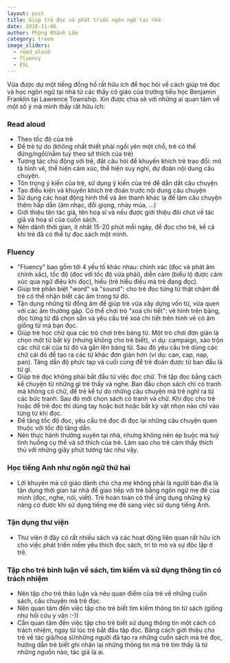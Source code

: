 ```yaml
---
layout: post
title: Giúp trẻ đọc và phát triển ngôn ngữ tại nhà
date: 2018-11-06
author: Phùng Khánh Lâm
category: treem
image_sliders:
  - read_aloud
  - fluency
  - ESL
---
```


Vừa được dự một tiếng đồng hồ rất hữu ích để học hỏi về cách giúp trẻ đọc và học ngôn ngữ tại nhà từ các thầy cô giáo của trường tiểu học Benjamin Franklin tại Lawrence Township. Xin được chia sẻ với những ai quan tâm về một số ý mà mình thấy rất hữu ích:

### Read aloud

* Theo tốc độ của trẻ
* Để trẻ tự do (không nhất thiết phải ngồi yên một chỗ, trẻ có thể đứng/ngồi/nằm tuỳ theo sở thích của trẻ)
* Tương tác chủ động với trẻ, đặt câu hỏi để khuyến khích trẻ trao đổi: mô tả hình vẽ, thể hiện cảm xúc, thể hiện suy nghĩ, dự đoán nội dung câu chuyện.
* Tôn trọng ý kiến của trẻ, sử dụng ý kiến của trẻ để dẫn dắt câu chuyện
* Tạo điều kiện và khuyến khích trẻ đoán trước nội dung câu chuyện
* Sử dụng các hoạt động hình thể và âm thanh khác lạ để làm câu chuyện thêm hấp dẫn (âm nhạc, đổi giọng, nhảy múa, ...)
* Giới thiệu tên tác giả, tên hoạ sĩ và nếu được giới thiệu đôi chút về tác giả và hoạ sĩ của cuốn sách.
* Nên dành thời gian, ít nhất 15-20 phút mỗi ngày, để đọc cho trẻ, kể cả khi trẻ đã có thể tự đọc sách một mình.

### Fluency

* "Fluency" bao gồm tới 4 yếu tố khác nhau: chính xác (đọc và phát âm chính xác), tốc độ (đọc với tốc độ vừa phải), diễn cảm (biểu lộ được cảm xúc qua ngữ điệu khi đọc), hiểu (trẻ hiểu điều mà trẻ đang đọc).
* Giúp trẻ phân biệt "word" và "sound": cho trẻ đọc từng từ thật chậm để trẻ có thể nhận biết các âm trong từ đó.
* Tận dụng những từ đồng âm để giúp trẻ vừa xây dựng vốn từ, vừa quen với các âm thường gặp. Có thể chơi trò "xoá chi tiết": vẽ hình trên bảng, đọc từng từ đã chọn sẵn và yêu cầu trẻ xoá chi tiết trên hình vẽ có âm giống từ mà bạn đọc.
* Giúp trẻ học chữ qua các trò chơi trên bảng từ. Một trò chơi đơn giản là chọn một từ bất kỳ (nhưng không cho trẻ biết), ví dụ: campaign, xáo trộn các chữ cái của từ đó và gắn lên bảng từ. Sau đó yêu cầu trẻ dùng các chữ cái đó để tạo ra các từ khác đơn giản hơn (ví dụ: can, cap, nap, pan). Tăng dần độ phức tạp và cuối cùng để trẻ đoán được từ ban đầu là từ gì.
* Giúp trẻ đọc không phải bắt đầu từ việc đọc chữ. Trẻ tập đọc bằng cách kể chuyện từ những gì trẻ thấy và nghe. Ban đầu chọn sách chỉ có tranh mà không có chữ, để trẻ kể tự do những câu chuyện mà trẻ nghĩ ra từ các bức tranh. Sau đó mới chọn sách có tranh và chữ. Khi đọc cho trẻ hoặc để trẻ đọc thì dùng tay hoặc bút hoặc bất kỳ vật nhọn nào chỉ vào từng từ khi đọc.
* Để tăng tốc độ đọc, yêu cầu trẻ đọc đi đọc lại những câu chuyện quen thuộc với tốc độ tăng dần.
* Nên thực hành thường xuyên tại nhà, nhưng không nên ép buộc mà tuỳ tình huống cụ thể và sở thích của trẻ. Làm sao cho trẻ cảm thấy thích thú với những giây phút tương tác như vậy.

### Học tiếng Anh như ngôn ngữ thứ hai

* Lời khuyên mà cô giáo dành cho cha mẹ không phải là người bản địa là tận dụng thời gian tại nhà để giao tiếp với trẻ bằng ngôn ngữ mẹ đẻ của mình (đọc, nghe, nói, viết). Trẻ hoàn toàn có thể ứng dụng những kỹ năng có được khi sử dụng tiếng mẹ đẻ sang việc sử dụng tiếng Anh.

### Tận dụng thư viện

* Thư viện ở đây có rất nhiều sách và các hoạt động liên quan rất hữu ích cho việc phát triển niềm yêu thích đọc sách, trí tò mò và sự độc lập ở trẻ.

### Tập cho trẻ bình luận về sách, tìm kiếm và sử dụng thông tin có trách nhiệm

* Nên tập cho trẻ thảo luận và nêu quan điểm của trẻ về những cuốn sách, câu chuyện mà trẻ đọc.
* Nên quan tâm đến việc tập cho trẻ biết tìm kiếm thông tin từ sách (giống như hồi cứu y văn :-))
* Cần quan tâm đến việc tập cho trẻ biết sử dụng thông tin một cách có trách nhiệm, ngay từ lúc trẻ bắt đầu tập đọc. Bằng cách giới thiệu cho trẻ về tác giả/hoạ sĩ/những người đã tạo ra những cuốn sách mà trẻ đọc, hướng dẫn trẻ biết ghi nhận lại những thông tin mà trẻ tìm thấy là từ những nguồn nào, tác giả là ai.
